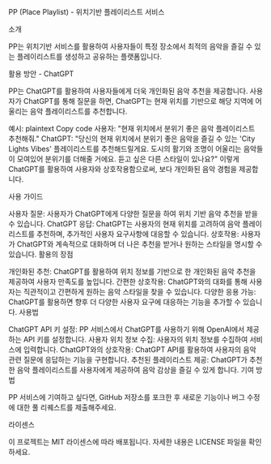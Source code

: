 PP (Place Playlist) - 위치기반 플레이리스트 서비스

소개

PP는 위치기반 서비스를 활용하여 사용자들이 특정 장소에서 최적의 음악을 즐길 수 있는 플레이리스트를 생성하고 공유하는 플랫폼입니다.

활용 방안 - ChatGPT

PP는 ChatGPT를 활용하여 사용자들에게 더욱 개인화된 음악 추천을 제공합니다. 사용자가 ChatGPT를 통해 질문을 하면, ChatGPT는 현재 위치를 기반으로 해당 지역에 어울리는 음악 플레이리스트를 추천합니다.

예시:
plaintext
Copy code
사용자: "현재 위치에서 분위기 좋은 음악 플레이리스트 추천해줘."
ChatGPT: "당신의 현재 위치에서 분위기 좋은 음악을 즐길 수 있는 'City Lights Vibes' 플레이리스트를 추천해드릴게요. 도시의 활기와 조명이 어울리는 음악들이 모여있어 분위기를 더해줄 거에요. 듣고 싶은 다른 스타일이 있나요?"
이렇게 ChatGPT를 활용하여 사용자와 상호작용함으로써, 보다 개인화된 음악 경험을 제공합니다.

사용 가이드

사용자 질문:
사용자가 ChatGPT에게 다양한 질문을 하여 위치 기반 음악 추천을 받을 수 있습니다.
ChatGPT 응답:
ChatGPT는 사용자의 현재 위치를 고려하여 음악 플레이리스트를 추천하며, 추가적인 사용자 요구사항에 대응할 수 있습니다.
상호작용:
사용자가 ChatGPT와 계속적으로 대화하며 더 나은 추천을 받거나 원하는 스타일을 명시할 수 있습니다.
활용의 장점

개인화된 추천: ChatGPT를 활용하여 위치 정보를 기반으로 한 개인화된 음악 추천을 제공하여 사용자 만족도를 높입니다.
간편한 상호작용: ChatGPT와의 대화를 통해 사용자는 직관적이고 간편하게 원하는 음악 스타일을 찾을 수 있습니다.
다양한 응용 가능: ChatGPT를 활용하면 향후 더 다양한 사용자 요구에 대응하는 기능을 추가할 수 있습니다.
사용법

ChatGPT API 키 설정:
PP 서비스에서 ChatGPT를 사용하기 위해 OpenAI에서 제공하는 API 키를 설정합니다.
사용자 위치 정보 수집:
사용자의 위치 정보를 수집하여 서비스에 입력합니다.
ChatGPT와의 상호작용:
ChatGPT API를 활용하여 사용자의 음악 관련 질문에 응답하는 기능을 구현합니다.
추천된 플레이리스트 제공:
ChatGPT가 추천한 음악 플레이리스트를 사용자에게 제공하여 음악 감상을 즐길 수 있게 합니다.
기여 방법

PP 서비스에 기여하고 싶다면, GitHub 저장소를 포크한 후 새로운 기능이나 버그 수정에 대한 풀 리퀘스트를 제출해주세요.

라이센스

이 프로젝트는 MIT 라이센스에 따라 배포됩니다. 자세한 내용은 LICENSE 파일을 확인하세요.
